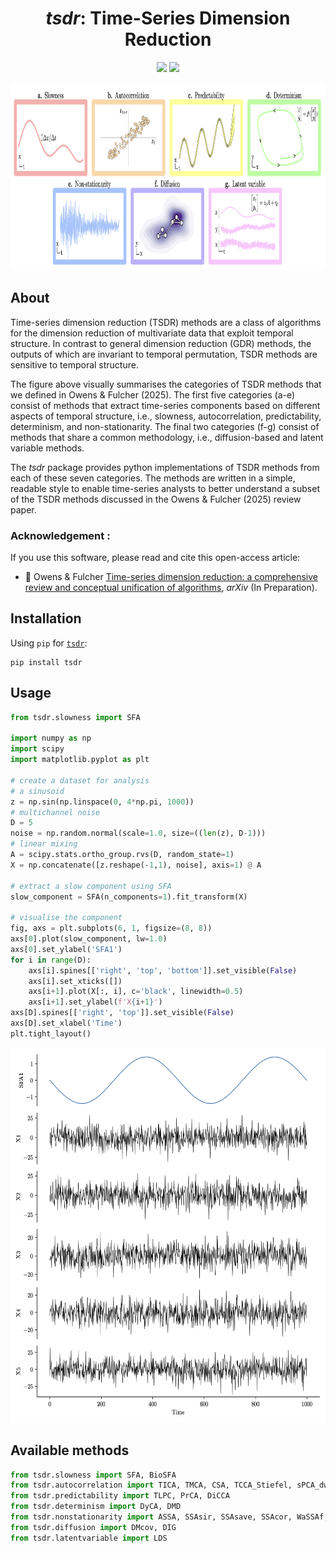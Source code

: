 <h1 align="center"><em>tsdr</em>: Time-Series Dimension Reduction</h1>

<p align="center">
    <a href="https://opensource.org/licenses/MIT"><img src="https://img.shields.io/badge/License-MIT-blue.svg" height="20"/></a>
 	  <a href="https://twitter.com/compTimeSeries"><img src="https://img.shields.io/twitter/url/https/twitter.com/compTimeSeries.svg?style=social&label=Follow%20%40compTimeSeries" height="20"/></a>
</p>


<p align="center"><img src="img/tsdr_categories.png" height="300"/></p>

## About

Time-series dimension reduction (TSDR) methods are a class of algorithms for the dimension reduction of multivariate data that exploit temporal structure. In contrast to general dimension reduction (GDR) methods, the outputs of which are invariant to temporal permutation, TSDR methods are sensitive to temporal structure.

The figure above visually summarises the categories of TSDR methods that we defined in Owens & Fulcher (2025). The first five categories (a-e) consist of methods that extract time-series components based on different aspects of temporal structure, i.e., slowness, autocorrelation, predictability, determinism, and non-stationarity. The final two categories (f-g) consist of methods that share a common methodology, i.e., diffusion-based and latent variable methods.

The <em>tsdr</em> package provides python implementations of TSDR methods from each of these seven categories. The methods are written in a simple, readable style to enable time-series analysts to better understand a subset of the TSDR methods discussed in the Owens & Fulcher (2025) review paper.

### Acknowledgement :

If you use this software, please read and cite this open-access article:

- &#x1F4D7; Owens & Fulcher [Time-series dimension reduction: a comprehensive review and conceptual unification of algorithms](url), _arXiv_ (In Preparation).


## Installation

Using `pip` for [`tsdr`](https://pypi.org/project/tsdr/):

```
pip install tsdr
```

## Usage

```python
from tsdr.slowness import SFA

import numpy as np
import scipy
import matplotlib.pyplot as plt

# create a dataset for analysis
# a sinusoid
z = np.sin(np.linspace(0, 4*np.pi, 1000))
# multichannel noise
D = 5
noise = np.random.normal(scale=1.0, size=((len(z), D-1)))
# linear mixing
A = scipy.stats.ortho_group.rvs(D, random_state=1)
X = np.concatenate([z.reshape(-1,1), noise], axis=1) @ A

# extract a slow component using SFA
slow_component = SFA(n_components=1).fit_transform(X)

# visualise the component
fig, axs = plt.subplots(6, 1, figsize=(8, 8))
axs[0].plot(slow_component, lw=1.0)
axs[0].set_ylabel('SFA1')
for i in range(D):
    axs[i].spines[['right', 'top', 'bottom']].set_visible(False)
    axs[i].set_xticks([])
    axs[i+1].plot(X[:, i], c='black', linewidth=0.5)
    axs[i+1].set_ylabel(f'X{i+1}')
axs[D].spines[['right', 'top']].set_visible(False)
axs[D].set_xlabel('Time')
plt.tight_layout()

```

<p align="center"><img src="img/sfa_example.png" height="600"/></p>

## Available methods

```python
from tsdr.slowness import SFA, BioSFA
from tsdr.autocorrelation import TICA, TMCA, CSA, TCCA_Stiefel, sPCA_dwt
from tsdr.predictability import TLPC, PrCA, DiCCA
from tsdr.determinism import DyCA, DMD
from tsdr.nonstationarity import ASSA, SSAsir, SSAsave, SSAcor, WaSSAf, WaSSAr, BSSnonstat
from tsdr.diffusion import DMcov, DIG
from tsdr.latentvariable import LDS
```

<!-- ## Usage notes
-
-
-->

